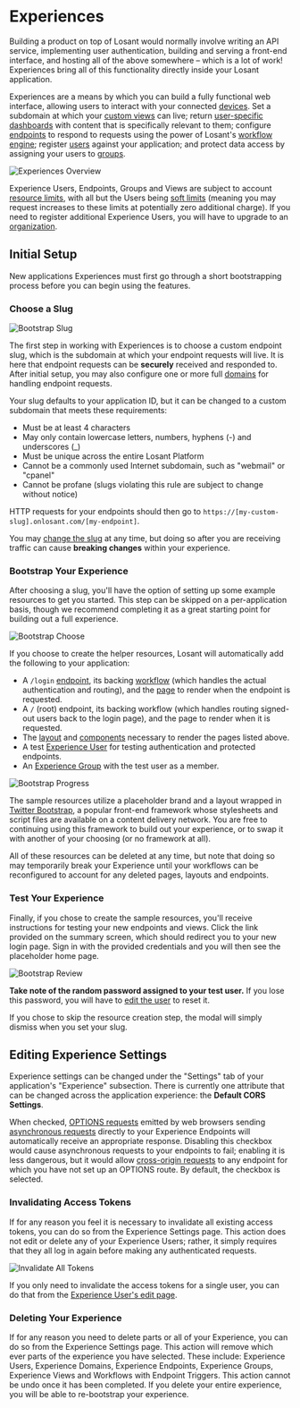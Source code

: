 # Experiences

Building a product on top of Losant would normally involve writing an API service, implementing user authentication, building and serving a front-end interface, and hosting all of the above somewhere – which is a lot of work! Experiences bring all of this functionality directly inside your Losant application.

Experiences are a means by which you can build a fully functional web interface, allowing users to interact with your connected [devices](/devices/overview/). Set a subdomain at which your [custom views](/experiences/views/) can live; return [user-specific dashboards](/experiences/views/#dashboard-pages) with content that is specifically relevant to them; configure [endpoints](/experiences/endpoints/) to respond to requests using the power of Losant's [workflow engine](/workflows/overview/); register [users](/experiences/users/) against your application; and protect data access by assigning your users to [groups](/experiences/groups/).

![Experiences Overview](/images/experiences/overview-overview.png "Experiences Overview")

Experience Users, Endpoints, Groups and Views are subject to account [resource limits](/organizations/resource-limits/), with all but the Users being [soft limits](/organizations/resource-limits/#soft-limited-resources) (meaning you may request increases to these limits at potentially zero additional charge). If you need to register additional Experience Users, you will have to upgrade to an [organization](/organizations/overview/).

## Initial Setup

New applications Experiences must first go through a short bootstrapping process before you can begin using the features.

### Choose a Slug

![Bootstrap Slug](/images/experiences/overview-choose-slug.png "Bootstrap Slug")

The first step in working with Experiences is to choose a custom endpoint slug, which is the subdomain at which your endpoint requests will live. It is here that endpoint requests can be **securely** received and responded to. After initial setup, you may also configure one or more full [domains](/experiences/domains/) for handling endpoint requests.

Your slug defaults to your application ID, but it can be changed to a custom subdomain that meets these requirements:

* Must be at least 4 characters
* May only contain lowercase letters, numbers, hyphens (-) and underscores (\_)
* Must be unique across the entire Losant Platform
* Cannot be a commonly used Internet subdomain, such as "webmail" or "cpanel"
* Cannot be profane (slugs violating this rule are subject to change without notice)

HTTP requests for your endpoints should then go to `https://[my-custom-slug].onlosant.com/[my-endpoint]`.

You may [change the slug](/experiences/domains/#editing-the-endpoint-slug) at any time, but doing so after you are receiving traffic can cause **breaking changes** within your experience.

### Bootstrap Your Experience

After choosing a slug, you'll have the option of setting up some example resources to get you started. This step can be skipped on a per-application basis, though we recommend completing it as a great starting point for building out a full experience.

![Bootstrap Choose](/images/experiences/overview-choose-bootstrap.png "Bootstrap Choose")

If you choose to create the helper resources, Losant will automatically add the following to your application:

* A `/login` [endpoint](/experiences/endpoints/), its backing [workflow](/workflows/overview/) (which handles the actual authentication and routing), and the [page](/experiences/views/#pages) to render when the endpoint is requested.
* A `/` (root) endpoint, its backing workflow (which handles routing signed-out users back to the login page), and the page to render when it is requested.
* The [layout](/experiences/views/#layouts) and [components](/experiences/views/#components) necessary to render the pages listed above.
* A test [Experience User](/experiences/users/) for testing authentication and protected endpoints.
* An [Experience Group](/experiences/groups/) with the test user as a member.

![Bootstrap Progress](/images/experiences/overview-progress.png "Bootstrap Progress")

The sample resources utilize a placeholder brand and a layout wrapped in [Twitter Bootstrap](https://getbootstrap.com/docs/3.3/), a popular front-end framework whose stylesheets and script files are available on a content delivery network. You are free to continuing using this framework to build out your experience, or to swap it with another of your choosing (or no framework at all).

All of these resources can be deleted at any time, but note that doing so may temporarily break your Experience until your workflows can be reconfigured to account for any deleted pages, layouts and endpoints.

### Test Your Experience

Finally, if you chose to create the sample resources, you'll receive instructions for testing your new endpoints and views. Click the link provided on the summary screen, which should redirect you to your new login page. Sign in with the provided credentials and you will then see the placeholder home page.

![Bootstrap Review](/images/experiences/overview-review.png "Bootstrap Review")

**Take note of the random password assigned to your test user.** If you lose this password, you will have to [edit the user](/experiences/users/#required-fields) to reset it.

If you chose to skip the resource creation step, the modal will simply dismiss when you set your slug.

## Editing Experience Settings

Experience settings can be changed under the "Settings" tab of your application's "Experience" subsection. There is currently one attribute that can be changed across the application experience: the **Default CORS Settings**.

When checked, [OPTIONS requests](https://developer.mozilla.org/en-US/docs/Web/HTTP/Methods/OPTIONS) emitted by web browsers sending [asynchronous requests](https://developer.mozilla.org/en-US/docs/Web/API/XMLHttpRequest/Synchronous_and_Asynchronous_Requests) directly to your Experience Endpoints will automatically receive an appropriate response. Disabling this checkbox would cause asynchronous requests to your endpoints to fail; enabling it is less dangerous, but it would allow [cross-origin requests](https://developer.mozilla.org/en-US/docs/Web/HTTP/Access_control_CORS) to any endpoint for which you have not set up an OPTIONS route. By default, the checkbox is selected.

### Invalidating Access Tokens

If for any reason you feel it is necessary to invalidate all existing access tokens, you can do so from the Experience Settings page. This action does not edit or delete any of your Experience Users; rather, it simply requires that they all log in again before making any authenticated requests.

![Invalidate All Tokens](/images/experiences/settings-invalidate-tokens.png "Invalidate All Tokens")

If you only need to invalidate the access tokens for a single user, you can do that from the [Experience User's edit page](/experiences/users/#invalidating-user-tokens).

### Deleting Your Experience

If for any reason you need to delete parts or all of your Experience, you can do so from the Experience Settings page. This action will remove which ever parts of the experience you have selected. These include: Experience Users, Experience Domains, Experience Endpoints, Experience Groups, Experience Views and Workflows with Endpoint Triggers. This action cannot be undo once it has been completed. If you delete your entire experience, you will be able to re-bootstrap your experience.
